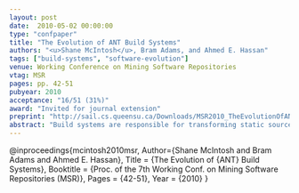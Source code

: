 ```yaml
---
layout: post
date:  2010-05-02 00:00:00
type: "confpaper"
title: "The Evolution of ANT Build Systems"
authors: "<u>Shane McIntosh</u>, Bram Adams, and Ahmed E. Hassan"
tags: ["build-systems", "software-evolution"]
venue: Working Conference on Mining Software Repositories
vtag: MSR
pages: pp. 42-51
pubyear: 2010
acceptance: "16/51 (31%)"
award: "Invited for journal extension"
preprint: "http://sail.cs.queensu.ca/Downloads/MSR2010_TheEvolutionOfANTBuildSystems.pdf"
abstract: "Build systems are responsible for transforming static source code artifacts into executable software. While build systems play such a crucial role in software development and maintenance, they have been largely ignored by software evolution researchers. With a firm understanding of build system aging processes, project managers could allocate personnel and resources to build system maintenance tasks more effectively, reducing the build maintenance overhead on regular development activities. In this paper, we study the evolution of ANT build systems from two perspectives: (1) a static perspective, where we examine the build system specifications using software metrics adopted from the source code domain; and (2) a dynamic perspective where representative sample build runs are conducted and their output logs are analyzed. Case studies of four open source ANT build systems with a combined history of 152 releases show that not only do ANT build systems evolve, but also that they need to react in an agile manner to changes in the source code."
---
```

@inproceedings{mcintosh2010msr,
	Author={Shane McIntosh and Bram Adams and Ahmed E. Hassan},
	Title = {The Evolution of {ANT} Build Systems},
	Booktitle = {Proc. of the 7th Working Conf. on Mining Software Repositories (MSR)},
	Pages = {42-51},
	Year = {2010}
}
